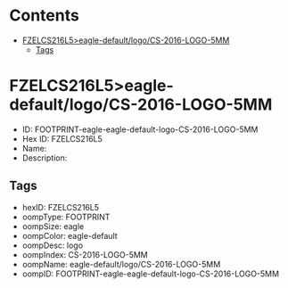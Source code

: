 



Contents
========

* [FZELCS216L5>eagle-default/logo/CS-2016-LOGO-5MM](#fzelcs216l5eagle-defaultlogocs-2016-logo-5mm)
	* [Tags](#tags)

# FZELCS216L5>eagle-default/logo/CS-2016-LOGO-5MM

- ID: FOOTPRINT-eagle-eagle-default-logo-CS-2016-LOGO-5MM
- Hex ID: FZELCS216L5
- Name: 
- Description: 

## Tags

- hexID: FZELCS216L5
- oompType: FOOTPRINT
- oompSize: eagle
- oompColor: eagle-default
- oompDesc: logo
- oompIndex: CS-2016-LOGO-5MM
- oompName: eagle-default/logo/CS-2016-LOGO-5MM
- oompID: FOOTPRINT-eagle-eagle-default-logo-CS-2016-LOGO-5MM
